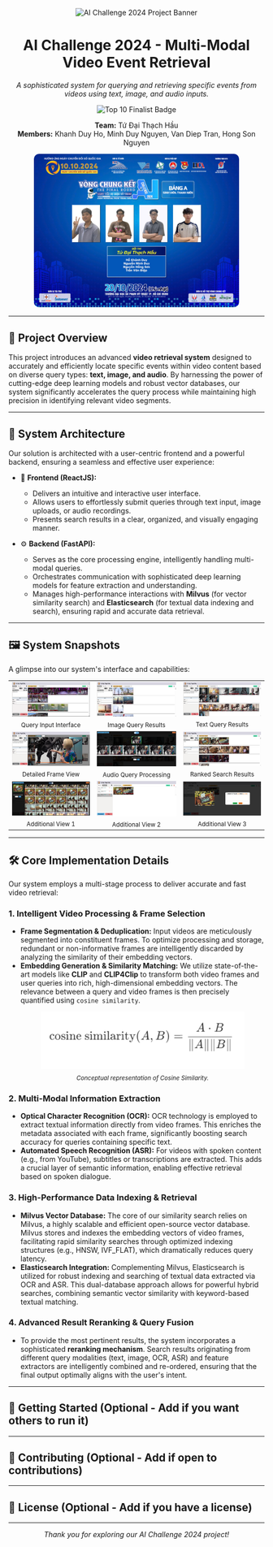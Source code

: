 <p align="center">
  <img src="assets/your_project_logo_or_banner.png" alt="AI Challenge 2024 Project Banner" width="700"/>
  <!-- **THAY THẾ 'assets/your_project_logo_or_banner.png' BẰNG LOGO HOẶC BANNER DỰ ÁN CỦA BẠN (NẾU CÓ)** -->
</p>

<h1 align="center">AI Challenge 2024 - Multi-Modal Video Event Retrieval</h1>

<p align="center">
  <em>A sophisticated system for querying and retrieving specific events from videos using text, image, and audio inputs.</em>
</p>

<p align="center">
  <img src="https://img.shields.io/badge/AI_Challenge_2024-Top_10_Finalist-brightgreen?style=for-the-badge" alt="Top 10 Finalist Badge"/>
  <!-- You can add more badges like build status, license, etc. -->
</p>

<p align="center">
  <b>Team:</b> Tứ Đại Thạch Hầu
  <br>
  <b>Members:</b> Khanh Duy Ho, Minh Duy Nguyen, Van Diep Tran, Hong Son Nguyen
</p>

<p align="center">
  <img src="assets/members.jpg" alt="Team Tứ Đại Thạch Hầu" width="80%" style="border-radius: 10px;"/>
  <!-- Consider adjusting width and adding a border-radius for a polished look -->
</p>

---

## 🌟 Project Overview

This project introduces an advanced **video retrieval system** designed to accurately and efficiently locate specific events within video content based on diverse query types: **text, image, and audio**. By harnessing the power of cutting-edge deep learning models and robust vector databases, our system significantly accelerates the query process while maintaining high precision in identifying relevant video segments.

---

## 🚀 System Architecture

Our solution is architected with a user-centric frontend and a powerful backend, ensuring a seamless and effective user experience:

*   🎨 **Frontend (ReactJS):**
    *   Delivers an intuitive and interactive user interface.
    *   Allows users to effortlessly submit queries through text input, image uploads, or audio recordings.
    *   Presents search results in a clear, organized, and visually engaging manner.

*   ⚙️ **Backend (FastAPI):**
    *   Serves as the core processing engine, intelligently handling multi-modal queries.
    *   Orchestrates communication with sophisticated deep learning models for feature extraction and understanding.
    *   Manages high-performance interactions with **Milvus** (for vector similarity search) and **Elasticsearch** (for textual data indexing and search), ensuring rapid and accurate data retrieval.

---

## 🖼️ System Snapshots

A glimpse into our system's interface and capabilities:

<div align="center">
  <table>
    <tr>
      <td align="center"><img src="assets/capture-1.png" alt="System Interface - Query Input" width="300"/><br><sub>Query Input Interface</sub></td>
      <td align="center"><img src="assets/capture-2.jpeg" alt="System Interface - Image Query Results" width="300"/><br><sub>Image Query Results</sub></td>
      <td align="center"><img src="assets/capture-3.jpeg" alt="System Interface - Text Query Results" width="300"/><br><sub>Text Query Results</sub></td>
    </tr>
    <tr>
      <td align="center"><img src="assets/capture-4.jpeg" alt="System Interface - Frame Details" width="300"/><br><sub>Detailed Frame View</sub></td>
      <td align="center"><img src="assets/capture-5.jpeg" alt="System Interface - Audio Query" width="300"/><br><sub>Audio Query Processing</sub></td>
      <td align="center"><img src="assets/capture-6.png" alt="System Interface - Results Ranking" width="300"/><br><sub>Ranked Search Results</sub></td>
    </tr>
     <tr>
      <td align="center"><img src="assets/capture-8.jpeg" alt="System Interface - Another View 1" width="300"/><br><sub>Additional View 1</sub></td>
      <td align="center"><img src="assets/capture-9.jpeg" alt="System Interface - Another View 2" width="300"/><br><sub>Additional View 2</sub></td>
      <td align="center"><img src="assets/capture-10.jpeg" alt="System Interface - Another View 3" width="300"/><br><sub>Additional View 3</sub></td>
    </tr>
  </table>
</div>

---

## 🛠️ Core Implementation Details

Our system employs a multi-stage process to deliver accurate and fast video retrieval:

### 1. Intelligent Video Processing & Frame Selection
*   **Frame Segmentation & Deduplication:** Input videos are meticulously segmented into constituent frames. To optimize processing and storage, redundant or non-informative frames are intelligently discarded by analyzing the similarity of their embedding vectors.
*   **Embedding Generation & Similarity Matching:** We utilize state-of-the-art models like **CLIP** and **CLIP4Clip** to transform both video frames and user queries into rich, high-dimensional embedding vectors. The relevance between a query and video frames is then precisely quantified using `cosine similarity`.
    <p align="center">
      <img src="assets/cosine_similarity.png" alt="Cosine Similarity Calculation" width="400"/>
      <br><sub><em>Conceptual representation of Cosine Similarity.</em></sub>
    </p>

### 2. Multi-Modal Information Extraction
*   **Optical Character Recognition (OCR):** OCR technology is employed to extract textual information directly from video frames. This enriches the metadata associated with each frame, significantly boosting search accuracy for queries containing specific text.
*   **Automated Speech Recognition (ASR):** For videos with spoken content (e.g., from YouTube), subtitles or transcriptions are extracted. This adds a crucial layer of semantic information, enabling effective retrieval based on spoken dialogue.

### 3. High-Performance Data Indexing & Retrieval
*   **Milvus Vector Database:** The core of our similarity search relies on Milvus, a highly scalable and efficient open-source vector database. Milvus stores and indexes the embedding vectors of video frames, facilitating rapid similarity searches through optimized indexing structures (e.g., HNSW, IVF_FLAT), which dramatically reduces query latency.
*   **Elasticsearch Integration:** Complementing Milvus, Elasticsearch is utilized for robust indexing and searching of textual data extracted via OCR and ASR. This dual-database approach allows for powerful hybrid searches, combining semantic vector similarity with keyword-based textual matching.

### 4. Advanced Result Reranking & Query Fusion
*   To provide the most pertinent results, the system incorporates a sophisticated **reranking mechanism**. Search results originating from different query modalities (text, image, OCR, ASR) and feature extractors are intelligently combined and re-ordered, ensuring that the final output optimally aligns with the user's intent.

---

## 🚀 Getting Started (Optional - Add if you want others to run it)

<!--
Instructions on how to set up and run the project locally.
Include:
- Prerequisites (Python version, Node.js version, Docker, etc.)
- Backend setup (virtual environment, dependencies, running the server)
- Frontend setup (dependencies, running the development server)
- Environment variables configuration
-->

---

## 🤝 Contributing (Optional - Add if open to contributions)

<!--
Information on how others can contribute to the project.
- Fork the repository
- Create a new branch
- Make changes
- Submit a pull request
-->

---

## 📜 License (Optional - Add if you have a license)

<!--
This project is licensed under the [NAME OF LICENSE] - see the LICENSE.md file for details.
Example: MIT License
-->

---

<p align="center">
  <em>Thank you for exploring our AI Challenge 2024 project!</em>
</p>